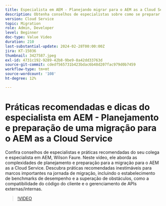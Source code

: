 ```yaml
---
title: Especialista em AEM - Planejando migrar para o AEM as a Cloud Service
description: Obtenha conselhos de especialistas sobre como se preparar e planejar a migração para o AEM as a Cloud Service do campeão do AEM, Wilson Faure.
version: Cloud Service
topic: Migration
role: Admin, Developer
level: Beginner
doc-type: Value Video
duration: 210
last-substantial-update: 2024-02-28T00:00:00Z
jira: KT-15036
thumbnail: 3427587.jpeg
exl-id: 4731c192-9289-42b8-9be9-8a42dd33763d
source-git-commit: cdedf565731b423bdac6b48d207fac979d0b7459
workflow-type: tm+mt
source-wordcount: '108'
ht-degree: 12%

---
```


# Práticas recomendadas e dicas do especialista em AEM - Planejamento e preparação de uma migração para o AEM as a Cloud Service

Confira conselhos de especialistas e práticas recomendadas do seu colega e especialista em AEM, Wilson Faure. Neste vídeo, ele aborda as complexidades de planejamento e preparação para a migração para o AEM as a Cloud Service. Descubra práticas recomendadas inestimáveis para marcos importantes na jornada de migração, incluindo o estabelecimento de benchmarks de desempenho e a superação de obstáculos, como a compatibilidade do código do cliente e o gerenciamento de APIs externas/internas.

>[!VIDEO](https://video.tv.adobe.com/v/3427587/?learn=on)
